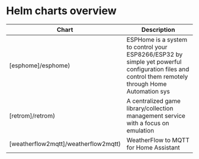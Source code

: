 # Helm charts overview
| Chart | Description |
| ----- | ----------- |
| [esphome]/esphome) | ESPHome is a system to control your ESP8266/ESP32 by simple yet powerful configuration files and control them remotely through Home Automation sys |
| [retrom]/retrom) | A centralized game library/collection management service with a focus on emulation |
| [weatherflow2mqtt]/weatherflow2mqtt) | WeatherFlow to MQTT for Home Assistant |
